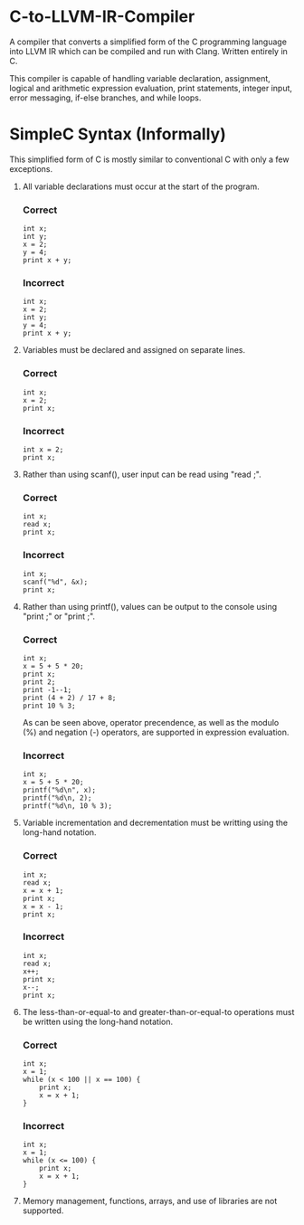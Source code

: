 # C-to-LLVM-IR-Compiler
A compiler that converts a simplified form of the C programming language into LLVM IR which can be compiled and run with Clang. Written entirely in C.

This compiler is capable of handling variable declaration, assignment, logical and arithmetic expression evaluation, print statements, integer input, error messaging, if-else branches, and while loops.

# SimpleC Syntax (Informally)
This simplified form of C is mostly similar to conventional C with only a few exceptions.

1.	All variable declarations must occur at the start of the program.
	### Correct
	```
	int x;
	int y;
	x = 2;
	y = 4;
	print x + y;
	```

	### Incorrect
	```
	int x;
	x = 2;
	int y;
	y = 4;
	print x + y;
	```
2.	Variables must be declared and assigned on separate lines.
	### Correct
	```
	int x;
	x = 2;
	print x;
	```
	
	### Incorrect
	```
	int x = 2;
	print x;
	```
3.	Rather than using scanf(), user input can be read using "read <variable name>;".
	### Correct
	```
	int x;
	read x;
	print x;
	```
	
	### Incorrect
	```
	int x;
	scanf("%d", &x);
	print x;
	```
4.	Rather than using printf(), values can be output to the console using "print <variable name>;" or "print <numerical expression>;".
	### Correct
	```
	int x;
	x = 5 + 5 * 20;
	print x;
	print 2;
	print -1--1;
	print (4 + 2) / 17 + 8;
	print 10 % 3;
	```
	As can be seen above, operator precendence, as well as the modulo (%) and negation (-) operators, are supported in expression evaluation.
	
	### Incorrect
	```
	int x;
	x = 5 + 5 * 20;
	printf("%d\n", x);
	printf("%d\n, 2);
	printf("%d\n, 10 % 3);
	```
5.	Variable incrementation and decrementation must be writting using the long-hand notation.
	### Correct
	```
	int x;
	read x;
	x = x + 1;
	print x;
	x = x - 1;
	print x;
	```
	
	### Incorrect
	```
	int x;
	read x;
	x++;
	print x;
	x--;
	print x;
	```
6.	The less-than-or-equal-to and greater-than-or-equal-to operations must be written using the long-hand notation.
	### Correct
	```
	int x;
	x = 1;
	while (x < 100 || x == 100) {
		print x;
		x = x + 1;
	}
	```

	### Incorrect
	```
	int x;
	x = 1;
	while (x <= 100) {
		print x;
		x = x + 1;
	}
	```
7.	Memory management, functions, arrays, and use of libraries are not supported.

